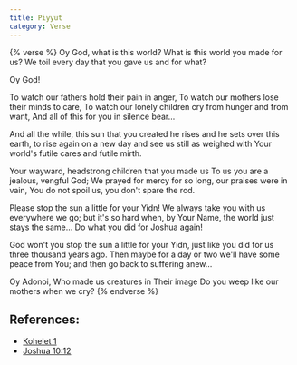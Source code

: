 ```yaml
---
title: Piyyut
category: Verse
---
```

{% verse %}
Oy God, what is this world?
What is this world you made for us?
We toil every day that you gave us and for what?<!--more-->

Oy God!

To watch our fathers hold their pain in anger,
To watch our mothers lose their minds to care,
To watch our lonely children cry from hunger and from want,
And all of this for you in silence bear…

And all the while, this sun that you created
he rises and he sets over this earth,
to rise again on a new day and see us still as weighed
with Your world's futile cares and futile mirth.

Your wayward, headstrong children that you made us
To us you are a jealous, vengful God;
We prayed for mercy for so long, our praises were in vain,
You do not spoil us, you don't spare the rod.

Please stop the sun a little for your Yidn!
We always take you with us everywhere we go;
but it's so hard when, by Your Name, the world just stays the same…
Do what you did for Joshua again!

God won't you stop the sun a little for your Yidn,
just like you did for us three thousand years ago.
Then maybe for a day or two we'll have some peace from You;
and then go back to suffering anew…

Oy Adonoi,
Who made us creatures in Their image
Do you weep like our mothers when we cry?
{% endverse %}

## References: 
* [Kohelet 1](https://www.sefaria.org/Ecclesiastes.1?lang=bi)
* [Joshua 10:12](https://www.sefaria.org/Joshua.10.12?lang=bi)
